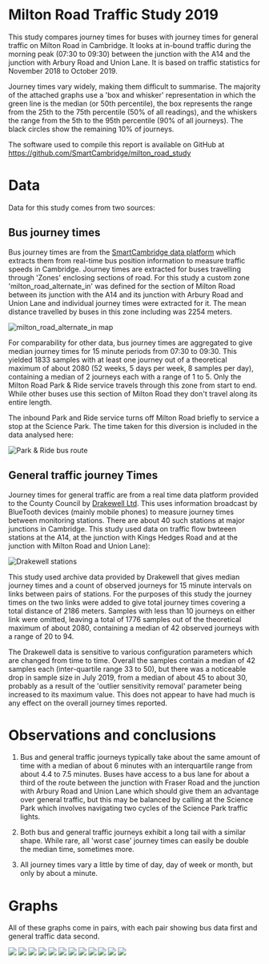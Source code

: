 Milton Road Traffic Study 2019
==============================

This study compares journey times for buses with journey times for
general traffic on Milton Road in Cambridge. It looks at in-bound
traffic during the morning peak (07:30 to 09:30) between the junction
with the A14 and the junction with Arbury Road and Union Lane. It is
based on traffic statistics for November 2018 to October 2019.

Journey times vary widely, making them difficult to summarise. The
majority of the attached graphs use a 'box and whisker' representation
in which the green line is the median (or 50th percentile), the box
represents the range from the 25th to the 75th percentile (50% of all
readings), and the whiskers the range from the 5th to the 95th
percentile (90% of all journeys). The black circles show the remaining
10% of journeys.

The software used to compile this report is available on GitHub at
https://github.com/SmartCambridge/milton_road_study

Data
====

Data for this study comes from two sources:

Bus journey times
-----------------

Bus journey times are from the [SmartCambridge data
platform](https://smartcambridge.org/) which extracts them from
real-time bus position information to measure traffic speeds in
Cambridge. Journey times are extracted for buses travelling through
'Zones' enclosing sections of road. For this study a custom zone
'milton_road_alternate_in' was defined for the section of Milton Road
between its junction with the A14 and its junction with Arbury Road and
Union Lane and individual journey times were extracted for it. The mean
distance travelled by buses in this zone including was 2254 meters.

![milton_road_alternate_in map](milton_road_alternate_in.png)

For comparability for other data, bus journey times are aggregated to
give median journey times for 15 minute periods from 07:30 to 09:30.
This yielded 1833 samples with at least one journey out of a theoretical
maximum of about 2080 (52 weeks, 5 days per week, 8 samples per day),
containing a median of 2 journeys each with a range of 1 to 5. Only the
Milton Road Park & Ride service travels through this zone from start to
end. While other buses use this section of Milton Road they don't travel
along its entire length.

The inbound Park and Ride service turns off Milton Road briefly to
service a stop at the Science Park. The time taken for this diversion is
included in the data analysed here:

![Park & Ride bus route](pr5-route.png)

General traffic journey Times
-----------------------------

Journey times for general traffic are from a real time data platform
provided to the County Council by [Drakewell
Ltd](https://www.drakewell.com/). This uses information broadcast by
BlueTooth devices (mainly mobile phones) to measure journey times
between monitoring stations. There are about 40 such stations at major
junctions in Cambridge. This study used data on traffic flow bwteeen stations
at the A14, at the junction with Kings Hedges Road and
at the junction with Milton Road and Union Lane):

![Drakewell stations](drakewell-stations.png)

This study used archive data provided by Drakewell that gives median
journey times and a count of observed journeys for 15 minute intervals
on links between pairs of stations. For the purposes of this study
the journey times on the two links were added to give total journey
times covering a total distance of 2186 meters. Samples with less than
10 journeys on either link were omitted, leaving a total of 1776 samples
out of the theoretical maximum of about 2080, containing a median of 42
observed journeys with a range of 20 to 94.

The Drakewell data is sensitive to various configuration parameters
which are changed from time to time. Overall the samples contain a
median of 42 samples each (inter-quartile range 33 to 50), but there was
a noticeable drop in sample size in July 2019, from a median of about 45
to about 30, probably as a result of the 'outlier sensitivity removal'
parameter being increased to its maximum value. This does not appear to
have had much is any effect on the overall journey times reported.

Observations and conclusions
============================

1. Bus and general traffic journeys typically take about the same amount
of time with a median of about 6 minutes with an interquartile range
from about 4.4 to 7.5 minutes. Buses have access to a bus lane for about
a third of the route between the junction with Fraser Road and the junction
with Arbury Road and Union Lane which should give them an advantage over
general traffic, but this may be balanced by calling at the Science
Park which involves navigating two cycles of the Science Park traffic lights.

2. Both bus and general traffic journeys exhibit a long tail with a similar
shape. While rare, all 'worst case' journey times can easily be double the
median time, sometimes more.

2. All journey times vary a little by time of day, day of week or month, but
only by about a minute.

Graphs
======

All of these graphs come in pairs, with each pair showing bus data first and
general traffic data second.

![](bus-hist.png)
![](drakewell-hist.png)
![](bus-minutes-overall.png)
![](drakewell-minutes-overall.png)
![](bus-minutes-tod.png)
![](drakewell-minutes-tod.png)
![](bus-minutes-dow.png)
![](drakewell-minutes-dow.png)
![](bus-minutes-month.png)
![](drakewell-minutes-month.png)
![](bus-count-overall.png)
![](drakewell-count-overall.png)

